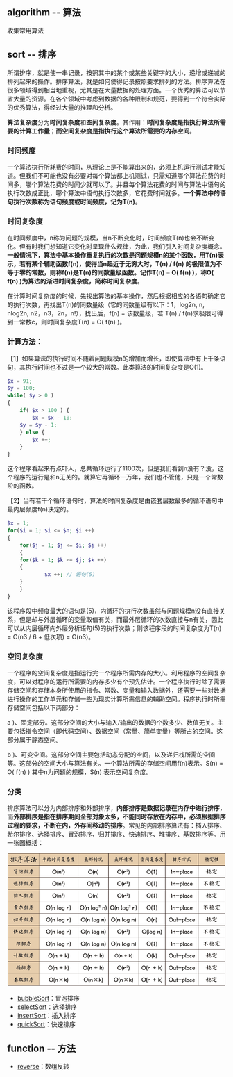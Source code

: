 ## algorithm -- 算法
收集常用算法

## sort -- 排序

所谓排序，就是使一串记录，按照其中的某个或某些关键字的大小，递增或递减的排列起来的操作。排序算法，就是如何使得记录按照要求排列的方法。排序算法在很多领域得到相当地重视，尤其是在大量数据的处理方面。一个优秀的算法可以节省大量的资源。在各个领域中考虑到数据的各种限制和规范，要得到一个符合实际的优秀算法，得经过大量的推理和分析。

**算法复杂度**分为**时间复杂度**和**空间复杂度**。其作用：**时间复杂度是指执行算法所需要的计算工作量**；**而空间复杂度是指执行这个算法所需要的内存空间**。

### 时间频度

一个算法执行所耗费的时间，从理论上是不能算出来的，必须上机运行测试才能知道。但我们不可能也没有必要对每个算法都上机测试，只需知道哪个算法花费的时间多，哪个算法花费的时间少就可以了。并且每个算法花费的时间与算法中语句的执行次数成正比，哪个算法中语句执行次数多，它花费时间就多。**一个算法中的语句执行次数称为语句频度或时间频度，记为T(n)**。

### 时间复杂度

在时间频度中，n称为问题的规模，当n不断变化时，时间频度T(n)也会不断变化。但有时我们想知道它变化时呈现什么规律，为此，我们引入时间复杂度概念。**一般情况下，算法中基本操作重复执行的次数是问题规模n的某个函数，用T(n)表示，若有某个辅助函数f(n)，使得当n趋近于无穷大时，T(n) / f(n) 的极限值为不等于零的常数，则称f(n)是T(n)的同数量级函数。记作T(n) = O( f(n) )，称O( f(n) )为算法的渐进时间复杂度，简称时间复杂度**。

在计算时间复杂度的时候，先找出算法的基本操作，然后根据相应的各语句确定它的执行次数，再找出T(n)的同数量级（它的同数量级有以下：1，log2n, n, nlog2n, n2，n3，2n，n!），找出后，f(n) = 该数量级，若 T(n) / f(n)求极限可得到一常数c，则时间复杂度T(n) = O( f(n) )。

### 计算方法：

【1】如果算法的执行时间不随着问题规模n的增加而增长，即使算法中有上千条语句，其执行时间也不过是一个较大的常数。此类算法的时间复杂度是O(1)。

```php
$x = 91;
$y = 100;
while( $y > 0 )
{
    if( $x > 100 ) {
    	$x = $x - 10;
	$y = $y - 1;
    } else {
        $x ++;
    }
}
```

这个程序看起来有点吓人，总共循环运行了1100次，但是我们看到n没有？没，这个程序的运行是和n无关的。就算它再循环一万年，我们也不管他，只是一个常数阶的函数。

【2】当有若干个循环语句时，算法的时间复杂度是由嵌套层数最多的循环语句中最内层频度f(n)决定的。

```php
$x = 1;
for($i = 1; $i <= $n; $i ++)
{
    for($j = 1; $j <= $i; $j ++)
    {
	for($k = 1; $k <= $j; $k ++)
	{
    	    $x ++; // 语句(5)
	}
    }
}
```

该程序段中频度最大的语句是(5)，内循环的执行次数虽然与问题规模n没有直接关系，但是却与外层循环的变量取值有关，而最外层循环的次数直接与n有关，因此可以从内层循环向外层分析语句(5)的执行次数；则该程序段的时间复杂度为T(n) = O(n3 / 6 + 低次项) = O(n3)。

### 空间复杂度

一个程序的空间复杂度是指运行完一个程序所需内存的大小。利用程序的空间复杂度，可以对程序的运行所需要的内存多少有个预先估计。一个程序执行时除了需要存储空间和存储本身所使用的指令、常数、变量和输入数据外，还需要一些对数据进行操作的工作单元和存储一些为现实计算所需信息的辅助空间。程序执行时所需存储空间包括以下两部分：

a )、固定部分。这部分空间的大小与输入/输出的数据的个数多少、数值无关。主要包括指令空间（即代码空间）、数据空间（常量、简单变量）等所占的空间。这部分属于静态空间。

b )、可变空间。这部分空间主要包括动态分配的空间，以及递归栈所需的空间等。这部分的空间大小与算法有关。一个算法所需的存储空间用f(n)表示。S(n) = O( f(n) ) 其中n为问题的规模，S(n) 表示空间复杂度。

### 分类

排序算法可以分为内部排序和外部排序，**内部排序是数据记录在内存中进行排序**，而**外部排序是指在排序期间全部对象太多，不能同时存放在内存中，必须根据排序过程的要求，不断在内，外存间移动的排序**。常见的内部排序算法有：插入排序、希尔排序、选择排序、冒泡排序、归并排序、快速排序、堆排序、基数排序等。用一张图概括：

![排序算法图](https://github.com/sunxiaozhi/algorithm/blob/master/image/sort_image.png)

- [bubbleSort](https://github.com/sunxiaozhi/algorithm/tree/master/bubbleSort)：冒泡排序
- [selectSort](https://github.com/sunxiaozhi/algorithm/tree/master/selectSort)：选择排序
- [insertSort](https://github.com/sunxiaozhi/algorithm/tree/master/insertSort)：插入排序
- [quickSort](https://github.com/sunxiaozhi/algorithm/tree/master/quickSort)：快速排序

## function -- 方法

- [reverse](https://github.com/sunxiaozhi/algorithm/blob/master/reverse.php)：数组反转